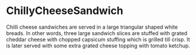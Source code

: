 # ChillyCheeseSandwich
Chilli cheese sandwiches are served in a large triangular shaped white breads. In other words, three large sandwich slices are stuffed with grated cheddar cheese with chopped capsicum stuffing which is grilled till crisp. It is later served with some extra grated cheese topping with tomato ketchup.